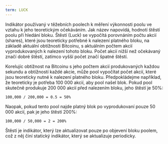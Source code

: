 ```yaml
---
term: LUCK
---
```


Indikátor používaný v těžebních poolech k měření výkonnosti poolu ve vztahu k jeho teoretickým očekáváním. Jak název napovídá, hodnotí štěstí poolu při hledání bloku. Štěstí (Luck) se vypočítá porovnáním počtu akcií (shares), které jsou teoreticky potřebné k nalezení platného bloku, na základě aktuální obtížnosti Bitcoinu, s aktuálním počtem akcií vyprodukovaných k nalezení tohoto bloku. Počet akcií nižší než očekávaný značí dobré štěstí, zatímco vyšší počet značí špatné štěstí.

Korelujíc obtížnost na Bitcoinu s jeho počtem akcií produkovaných každou sekundu a obtížností každé akcie, může pool vypočítat počet akcií, které jsou teoreticky nutné k nalezení platného bloku. Předpokládejme například, že teoreticky je potřeba 100 000 akcií, aby pool našel blok. Pokud pool skutečně produkuje 200 000 akcií před nalezením bloku, jeho štěstí je 50%:

```text
100,000 / 200,000 = 0.5 = 50%
```

Naopak, pokud tento pool najde platný blok po vyprodukovaní pouze 50 000 akcií, pak je jeho štěstí 200%:

```text
100,000 / 50,000 = 2 = 200%
```

Štěstí je indikátor, který lze aktualizovat pouze po objevení bloku poolem, což z něj činí statický indikátor, který se aktualizuje periodicky.